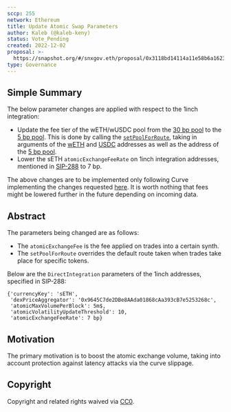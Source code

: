 ```yaml
---
sccp: 255
network: Ethereum
title: Update Atomic Swap Parameters
author: Kaleb (@kaleb-keny)
status: Vote_Pending
created: 2022-12-02
proposal: >-
  https://snapshot.org/#/snxgov.eth/proposal/0x3118bd14114a11e58b6a16232225031394eb64e0ca8b84b49aef35cbd24e52b5
type: Governance
---
```


<!--You can leave these HTML comments in your merged SCCP and delete the visible duplicate text guides, they will not appear and may be helpful to refer to if you edit it again. This is the suggested template for new SCCPs. Note that an SCCP number will be assigned by an editor. When opening a pull request to submit your SCCP, please use an abbreviated title in the filename, `sccp-draft_title_abbrev.md`. The title should be 44 characters or less.-->

## Simple Summary

<!--"If you can't explain it simply, you don't understand it well enough." Provide a simplified and layman-accessible explanation of the SCCP.-->
The below parameter changes are applied with respect to the 1inch integration:
- Update the fee tier of the wETH/wUSDC pool from the [30 bp pool](https://etherscan.io/address/0x8ad599c3A0ff1De082011EFDDc58f1908eb6e6D8) to the [5 bp pool](https://etherscan.io/address/0x88e6A0c2dDD26FEEb64F039a2c41296FcB3f5640). This is done by calling the [`setPoolForRoute`](https://etherscan.io/address/0x9645C7de2DBe8AAda01868cAa393cB7e5253268c#writeContract#F3), taking in arguments of the [wETH](https://etherscan.io/token/0xc02aaa39b223fe8d0a0e5c4f27ead9083c756cc2) and [USDC](https://etherscan.io/token/0xa0b86991c6218b36c1d19d4a2e9eb0ce3606eb48) addresses as well as the address of the [5 bp pool](https://etherscan.io/address/0x88e6A0c2dDD26FEEb64F039a2c41296FcB3f5640).
- Lower the sETH `atomicExchangeFeeRate` on 1inch integration addresses, mentioned in [SIP-288](https://sips.synthetix.io/sips/sip-288/) to 7 bp.

The above changes are to be implemented only following Curve implementing the changes requested [here](https://gov.curve.fi/t/update-seth-susd-curve-pool-parameters-atomic-swaps/4592). It is worth nothing that fees might be lowered further in the future depending on incoming data.


## Abstract

<!--A short (~200 word) description of the variable change proposed.-->

The parameters being changed are as follows:

- The `atomicExchangeFee` is the fee applied on trades into a certain synth.
- The `setPoolForRoute` overrides the default route taken when trades take place for specific tokens.


Below are the `DirectIntegration` parameters of the 1inch addresses, specified in SIP-288:

```
{'currencyKey': 'sETH',
 'dexPriceAggregator': '0x9645C7de2DBe8AAda01868cAa393cB7e5253268c',
 'atomicMaxVolumePerBlock': 5m$,
 'atomicVolatilityUpdateThreshold': 10,
 'atomicExchangeFeeRate': 7 bp}
```

## Motivation

<!--The motivation is critical for SCCPs that want to update variables within Synthetix. It should clearly explain why the existing variable is not incentive aligned. SCCP submissions without sufficient motivation may be rejected outright.-->

The primary motivation is to boost the atomic exchange volume, taking into account protection against latency attacks via the curve slippage.

## Copyright

Copyright and related rights waived via [CC0](https://creativecommons.org/publicdomain/zero/1.0/).